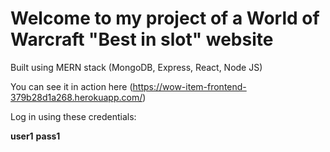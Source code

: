 # Welcome to my project of a World of Warcraft "Best in slot" website

Built using MERN stack (MongoDB, Express, React, Node JS)

You can see it in action here (https://wow-item-frontend-379b28d1a268.herokuapp.com/)

Log in using these credentials:

 **user1**
 **pass1**
